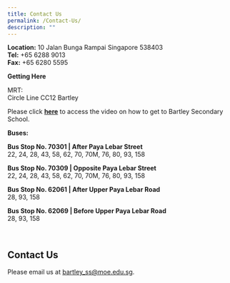 ```yaml
---
title: Contact Us
permalink: /Contact-Us/
description: ""
---
```

**Location:** 10 Jalan Bunga Rampai Singapore 538403  
**Tel:** +65 6288 9013  
**Fax:** +65 6280 5595

**Getting Here**  
  
MRT:  
Circle Line CC12 Bartley

  
Please click [**here**](https://drive.google.com/file/d/1ArDI9Y4pgO6JVGieJ0Yt1gVoBgOTIGyp/view?ts=63a18764) to access the video on how to get to Bartley Secondary School.

  
**Buses:**  
  
**Bus Stop No. 70301 | After Paya Lebar Street**  
22, 24, 28, 43, 58, 62, 70, 70M, 76, 80, 93, 158

**Bus Stop No. 70309 | Opposite Paya Lebar Street**  
22, 24, 28, 43, 58, 62, 70, 70M, 76, 80, 93, 158  
  
**Bus Stop No. 62061 | After Upper Paya Lebar Road**  
28, 93, 158  
  
**Bus Stop No. 62069 | Before Upper Paya Lebar Road**  
28, 93, 158

   

Contact Us
----------

Please email us at bartley_ss@moe.edu.sg.